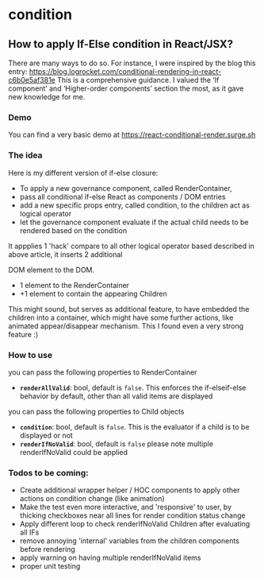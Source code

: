 # condition

<h2>How to apply If-Else condition in React/JSX?</h2>

<p>
  There are many ways to do so.
  For instance, I were inspired by the blog this entry:
  <a href="https://blog.logrocket.com/conditional-rendering-in-react-c6b0e5af381e" target="blank">https://blog.logrocket.com/conditional-rendering-in-react-c6b0e5af381e</a>
  This is a comprehensive guidance. I valued the ‘If component’ and ‘Higher-order components’ section the most, as it gave new knowledge for me.
</p>

<p
  However if found these solutions to be a bit weird to React JSX notation.
  So I was about to find even more robust, beautiful and JSX-like solution to my eye for conditional.
  Especially I were interested in an IF - [ELSEIF]* - ELSE closure.
  This is how this project came along, based on a friendly discussion with a colleague, and a very simple idea.
</p>

<h3>Demo</h3>
<p>
You can find a very basic demo at <a href="https://react-conditional-render.surge.sh" target="blank">https://react-conditional-render.surge.sh</a>
</p>


<h3>The idea</h3>
<p>
  Here is my different version of if-else closure:
  <ul>
    <li>To apply a new governance component, called RenderContainer,</li>
    <li>pass all conditional if-else React as components / DOM entries</li>
    <li>add a new specific props entry, called condition, to the children act as logical operator </li>
    <li>let the governance component evaluate if the actual child needs to be rendered based on the condition</li>
  </ul>

  It appplies 1 'hack' compare to all other logical operator based described in above article, it inserts 2 additional <div> DOM element to the DOM.
  <ul>
    <li>1 element to the RenderContainer</li>
    <li>+1 element to contain the appearing Children</li>
  </ul>
  This might sound, but serves as additional feature, to have embedded the children into a container, which might have some further actions, like animated appear/disappear mechanism. This I found even a very strong feature :)
</p>


<h3>How to use</h3>
<p>
  you can pass the following properties to RenderContainer
  <ul>
    <li><strong><code>renderAllValid</code></strong>: bool, default  is <code>false</code>. This enforces the if-elseif-else behavior by default, other than all valid items are displayed</li>
  </ul>

  you can pass the following properties to Child objects
  <ul>
    <li><strong><code>condition</code></strong>: bool, default is <code>false</code>. This is the evaluator if a child is to be displayed or not </li>
    <li><strong><code>renderIfNoValid</code></strong>: bool, default is <code>false</code> please note multiple renderIfNoValid could be applied</li>
  </ul>
</p>

<h3>Todos to be coming:</h3>
<ul>
  <li>Create additional wrapper helper / HOC components to apply other actions on condition change (like animation)</li>
  <li>Make the test even more interactive, and 'responsive' to user, by thicking checkboxes near all lines for render condition status change </li>

  <li>Apply different loop to check renderIfNoValid Children after evaluating all IFs</li>
  <li>remove annoying 'internal' variables from the children components before rendering</li>
  <li>apply warning on having multiple renderIfNoValid items</li>
  <li>proper unit testing</li>
</ul>
